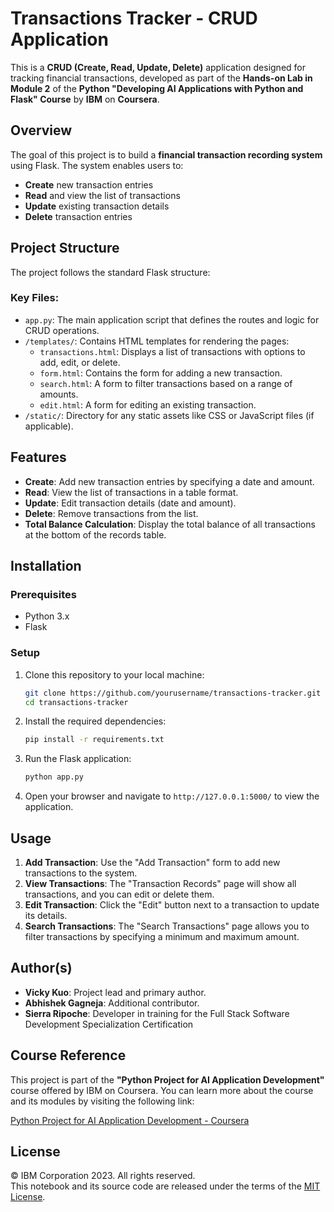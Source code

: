 # Transactions Tracker - CRUD Application

This is a **CRUD (Create, Read, Update, Delete)** application designed for tracking financial transactions, developed as part of the **Hands-on Lab in Module 2** of the **Python "Developing AI Applications with Python and Flask" Course** by **IBM** on **Coursera**.

## Overview

The goal of this project is to build a **financial transaction recording system** using Flask. The system enables users to:

- **Create** new transaction entries
- **Read** and view the list of transactions
- **Update** existing transaction details
- **Delete** transaction entries

## Project Structure

The project follows the standard Flask structure:

### Key Files:

- `app.py`: The main application script that defines the routes and logic for CRUD operations.
- `/templates/`: Contains HTML templates for rendering the pages:
  - `transactions.html`: Displays a list of transactions with options to add, edit, or delete.
  - `form.html`: Contains the form for adding a new transaction.
  - `search.html`: A form to filter transactions based on a range of amounts.
  - `edit.html`: A form for editing an existing transaction.
- `/static/`: Directory for any static assets like CSS or JavaScript files (if applicable).

## Features

- **Create**: Add new transaction entries by specifying a date and amount.
- **Read**: View the list of transactions in a table format.
- **Update**: Edit transaction details (date and amount).
- **Delete**: Remove transactions from the list.
- **Total Balance Calculation**: Display the total balance of all transactions at the bottom of the records table.

## Installation

### Prerequisites

- Python 3.x
- Flask

### Setup

1. Clone this repository to your local machine:

    ```bash
    git clone https://github.com/yourusername/transactions-tracker.git
    cd transactions-tracker
    ```

2. Install the required dependencies:

    ```bash
    pip install -r requirements.txt
    ```

3. Run the Flask application:

    ```bash
    python app.py
    ```

4. Open your browser and navigate to `http://127.0.0.1:5000/` to view the application.

## Usage

1. **Add Transaction**: Use the "Add Transaction" form to add new transactions to the system.
2. **View Transactions**: The "Transaction Records" page will show all transactions, and you can edit or delete them.
3. **Edit Transaction**: Click the "Edit" button next to a transaction to update its details.
4. **Search Transactions**: The "Search Transactions" page allows you to filter transactions by specifying a minimum and maximum amount.

## Author(s)

- **Vicky Kuo**: Project lead and primary author.
- **Abhishek Gagneja**: Additional contributor.
- **Sierra Ripoche**: Developer in training for the Full Stack Software Development Specialization Certification

## Course Reference

This project is part of the **"Python Project for AI Application Development"** course offered by IBM on Coursera. You can learn more about the course and its modules by visiting the following link:

[Python Project for AI Application Development - Coursera](https://www.coursera.org/learn/python-project-for-ai-application-development)

## License

© IBM Corporation 2023. All rights reserved.  
This notebook and its source code are released under the terms of the [MIT License](LICENSE).
